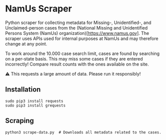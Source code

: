 # NamUs Scraper
Python scraper for collecting metadata for Missing-, Unidentified-, and Unclaimed-person cases from the (National Missing and Unidentified Persons System (NamUs) organization)[https://www.namus.gov]. The scraper uses APIs used for internal purposes at NamUs and may therefore change at any point.

To work around the 10.000 case search limit, cases are found by searching on a per-state basis. This may miss some cases if they are entered incorrectly! Compare result counts with the ones available on the site. 

⚠️ This requests a large amount of data. Please run it responsibly!

## Installation
```
sudo pip3 install requests
sudo pip3 install grequests
```

## Scraping
```
python3 scrape-data.py  # Downloads all metadata related to the cases.
```
